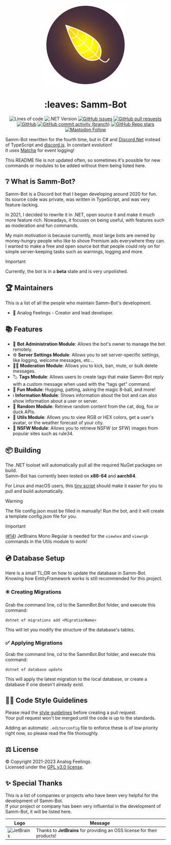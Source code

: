 [i14]: https://github.com/AnalogFeelings/SammBot/issues/14

<div align="center">
  <img src="Branding/SammBot.svg" width="256" height="256">
  <h1>
    :leaves: Samm-Bot
  </h1>
  
  ![Lines of code](https://img.shields.io/tokei/lines/github/analogfeelings/sammbot?label=Lines%20Of%20Code&style=flat-square)
  ![.NET Version](https://img.shields.io/badge/.NET%20Version-7-success?style=flat-square)
  [![GitHub issues](https://img.shields.io/github/issues/analogfeelings/sammbot?label=Issues&style=flat-square)](https://github.com/AnalogFeelings/sammbot/issues)
  [![GitHub pull requests](https://img.shields.io/github/issues-pr/analogfeelings/sammbot?label=Pull%20Requests&style=flat-square)](https://github.com/AnalogFeelings/sammbot/pulls)
  [![GitHub](https://img.shields.io/github/license/analogfeelings/sammbot?label=License&style=flat-square)](https://github.com/AnalogFeelings/sammbot/blob/master/LICENSE)
  [![GitHub commit activity (branch)](https://img.shields.io/github/commit-activity/m/analogfeelings/sammbot/master?label=Commit%20Activity&style=flat-square)](https://github.com/AnalogFeelings/sammbot/graphs/commit-activity)
  [![GitHub Repo stars](https://img.shields.io/github/stars/analogfeelings/sammbot?label=Stargazers&style=flat-square)](https://github.com/AnalogFeelings/sammbot/stargazers)
  [![Mastodon Follow](https://img.shields.io/mastodon/follow/109309123442839534?domain=https%3A%2F%2Ftech.lgbt&style=social)](https://tech.lgbt/@analog_feelings)
</div>

Samm-Bot rewritten for the fourth time, but in C# and [Discord.Net](https://github.com/discord-net/Discord.Net) instead of TypeScript and [discord.js](https://github.com/discordjs/discord.js). In constant evolution!  
It uses [Matcha](https://github.com/AnalogFeelings/Matcha) for event logging!

This README file is not updated often, so sometimes it's possible for new commands or modules to be added without them being listed here.

## :grey_question: What is Samm-Bot?

Samm-Bot is a Discord bot that I began developing around 2020 for fun.  
Its source code was private, was written in TypeScript, and was very feature-lacking.

In 2021, I decided to rewrite it in .NET, open source it and make it much more feature rich. Nowadays, it focuses on being useful, with features such as moderation and fun commands.

My main motivation is because currently, most large bots are owned by money-hungry people who like to shove Premium ads everywhere they can.  
I wanted to make a free and open source bot that people could rely on for simple server-keeping tasks such as warnings, logging and more.

> [!IMPORTANT]  
> Currently, the bot is in a **beta** state and is very unpolished.

## :trophy: Maintainers

This is a list of all the people who maintain Samm-Bot's development.

* :floppy_disk: Analog Feelings - Creator and lead developer.

## :books: Features

* :floppy_disk: **Bot Administration Module**: Allows the bot's owner to manage the bot remotely.
* :gear: **Server Settings Module**: Allows you to set server-specific settings, like logging, welcome messages, etc...
* :judge: **Moderation Module**: Allows you to kick, ban, mute, or bulk delete messages.
* :label: **Tags Module**: Allows users to create tags that make Samm-Bot reply with a custom message when used with the "tags get" command.
* :game_die: **Fun Module**: Hugging, patting, asking the magic 8-ball, and more!
* :information_source: **Information Module**: Shows information about the bot and can also show information about a user or server.
* :slot_machine: **Random Module**: Retrieve random content from the cat, dog, fox or duck APIs.
* :wrench: **Utils Module**: Allows you to view RGB or HEX colors, get a user's avatar, or the weather forecast of your city.
* :underage: **NSFW Module**: Allows you to retrieve NSFW (or SFW) images from popular sites such as rule34.
 
## :package: Building

The .NET toolset will automatically pull all the required NuGet packages on build.  
Samm-Bot has currently been tested on **x86-64** and **aarch64**.

For Linux and macOS users, this [tiny script](https://gist.github.com/AnalogFeelings/7969c2af2f87d606b3fd8b72cd8c6432) should make it easier for you to pull and build automatically.

> [!WARNING]  
> The file config.json must be filled in manually! Run the bot, and it will create a template config.json file for you.

> [!IMPORTANT]  
> ([#14][i14]) JetBrains Mono Regular is needed for the `viewhex` and `viewrgb` commands in the Utils module to work!

## :cd: Database Setup

Here is a small TL;DR on how to update the database in Samm-Bot.  
Knowing how EntityFramework works is still recommended for this project.

### :eight_spoked_asterisk: Creating Migrations
Grab the command line, cd to the SammBot.Bot folder, and execute this command:

```
dotnet ef migrations add <MigrationName>
```

This will let you modify the structure of the database's tables.

### :white_check_mark: Applying Migrations
Grab the command line, cd to the SammBot.Bot folder, and execute this command:

```
dotnet ef database update
```

This will apply the latest migration to the local database, or create a database if one doesn't already exist.

## :judge: Code Style Guidelines

Please read the [style guidelines](STYLE_GUIDELINES.md) before creating a pull request.  
Your pull request won't be merged until the code is up to the standards.

Adding an automatic `.editorconfig` file to enforce these is of low priority right now, so please read the file thoroughly.

## :balance_scale: License

© Copyright 2021-2023 Analog Feelings.  
Licensed under the [GPL v3.0 license](LICENSE).

## :sparkles: Special Thanks

This is a list of companies or projects who have been very helpful for the development of Samm-Bot.  
If your project or company has been very influential in the development of Samm-Bot, it will be listed here.

<div align="center">
  
  | Logo | Message |
  | ---- | ------- |
  | <img src="https://resources.jetbrains.com/storage/products/company/brand/logos/jb_beam.png" alt="JetBrains" width="128"/> | Thanks to **JetBrains** for providing an OSS license for their products! |
</div>
